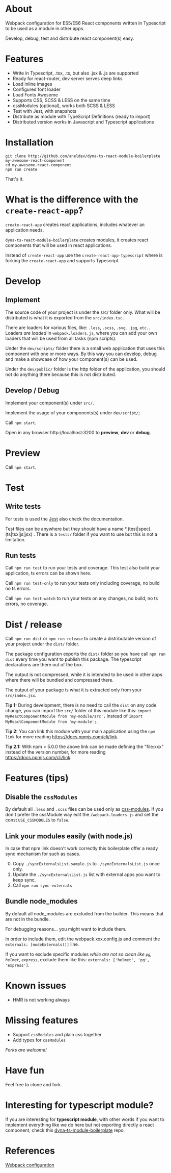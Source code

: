 # About

Webpack configuration for ES5/ES6 React components written in Typescript to be used as a module in other apps.

Develop, debug, test and distribute react component(s) easy.

# Features

- Write in Typescript, .tsx, .ts, but also .jsx & .js are supported
- Ready for react-router, dev server serves deep links
- Load inline images
- Configured font loader
- Load Fonts Awesome
- Supports CSS, SCSS & LESS on the same time
- cssModules (optional), works both SCSS & LESS
- Test with Jest, with snapshots
- Distribute as module with TypeScript Definitions (ready to import)
- Distributed version works in Javascript and Typescript applications

# Installation
```
git clone http://github.com/aneldev/dyna-ts-react-module-boilerplate my-awesome-react-component
cd my-awesome-react-component
npm run create
```
That's it. 

# What is the difference with the `create-react-app`?

`create-react-app` creates react applications, includes whatever an application needs.

`dyna-ts-react-module-boilerplate` creates modules, it creates react components that will be used in react applications.

Instead of `create-react-app` use the `create-react-app-typescript` where is forking the `create-react-app` and supports Typescript.

# Develop

## Implement

The source code of your project is under the src/ folder only. What will be distributed is what it is exported from the `src/index.tsc`.

There are loaders for various files, like: `.less`, `.scss`, `.svg`, `.jpg`, `etc.`. Loaders *are loaded* in `webpack.loaders.js`, where you can add your own loaders that will be used from all tasks (npm scripts).

Under the `dev/scripts/` folder there is a small web application that uses this component with one or more ways. By this way you can develop, debug and make a showcase of how your component(s) can be used.

Under the `dev/public/` folder is the http folder of the application, you should not do anything there because this is not distributed.

## Develop / Debug

Implement your component(s) under `src/`.

Implement the usage of your components(s) under `dev/script/`;

Call `npm start`.

Open in any browser http://localhost:3200 to **preview**, **dev** or **debug**.

# Preview

Call `npm start`.

# Test

## Write tests

For tests is used the [Jest](https://facebook.github.io/jest/) also check the documentation.

Test files can be anywhere but they should have a name *.(test|spec).(ts|tsx|js|jsx) . There is a `tests/` folder if you want to use but this is not a limitation.

## Run tests
 
Call `npm run test` to run your tests and coverage. This test also build your application, ts errors can be shown here.

Call `npm run test-only` to run your tests only including coverage, no build no ts errors.
 
Call `npm run test-watch` to run your tests on any changes, no build, no ts errors, no coverage.

# Dist / release

Call `npm run dist` or `npm run release`
to create a distributable version of your project
under the `dist/` folder.

The package configuration exports the `dist/` folder so you have call `npm run dist` every time you want to publish this package. The typescript declarations are there out of the box.

The output is not compressed, while it is intended to be used in other apps where there will be bundled and compressed there.

The output of your package is what it is extracted only from your `src/index.jsx`.

**Tip 1:** During development, there is no need to call the `dist` on any code change, you can import the `src/` folder of this module like this: `import MyReactComponentModule from 'my-module/src';` instead of `import MyReactComponentModule from 'my-module';`.

**Tip 2:** You can link this module with your main application using the `npm link` for more reading https://docs.npmjs.com/cli/link.

**Tip 2.1:** With npm > 5.0.0 the above link can be made defining the "file:xxx" instead of the version number, for more reading https://docs.npmjs.com/cli/link.

# Features (tips)

## Disable the `cssModules`

By default all `.less` and `.scss` files can be used only as [css-modules](https://github.com/css-modules/css-modules). If you don't prefer the cssModule way edit the `/webpack.loaders.js` and set the const `USE_CSSMODULES` to `false`.


## Link your modules easily (with node.js)

In case that npm link doesn't work correctly this boilerplate offer a ready sync mechanism for such as cases.

0. Copy `./syncExternalsList.sample.js` to `./syncExternalsList.js` once only. 
1. Update the `./syncExternalsList.js` list with external apps you want to keep sync.
2. Call `npm run sync-externals`

## Bundle node_modules

By default all node_modules are excluded from the builder. This means that are not in the bundle. 

For debugging reasons... you might want to include them.

In order to include them, edit the webpack.xxx.config.js and comment the `externals: [nodeExternals()]` line.

If you want to exclude specific modules _while are not so clean like `pg`, `helmet`, `express`_, exclude them like this: `externals: ['helmet', 'pg', 'express']`. 

# Known issues

- HMR is not working always

# Missing features

- Support `cssModules` and plain css together
- Add types for `cssModules`

_Forks are welcome!_

# Have fun

Feel free to clone and fork.

# Interesting for typescript module?

If you are interesting for **typescript module**, with other words if you want to implement everything like we do here but not exporting directly a react component, check this [dyna-ts-module-boilerplate](https://github.com/aneldev/dyna-ts-module-boilerplate) repo.

# References

[Webpack configuration](https://webpack.github.io/docs/webpack-dev-server.html#webpack-dev-server-cli)
 